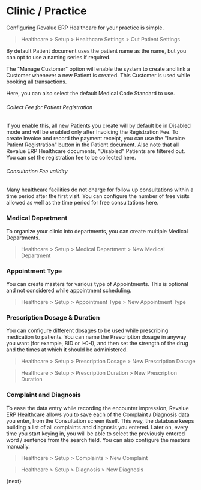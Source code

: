 # Clinic / Practice
Configuring Revalue ERP Healthcare for your practice is simple.
> Healthcare > Setup > Healthcare Settings > Out Patient Settings

By default Patient document uses the patient name as the name, but you can opt to use a naming series if required.

The "Manage Customer" option will enable the system to create and link a Customer whenever a new Patient is created. This Customer is used while booking all transactions.

Here, you can also select the default Medical Code Standard to use.

###### Collect Fee for Patient Registration
If you enable this, all new Patients you create will by default be in Disabled mode and will be enabled only after Invoicing the Registration Fee. To create Invoice and record the payment receipt, you can use the "Invoice Patient Registration" button in the Patient document. Also note that all Revalue ERP Healthcare documents, "Disabled" Patients are filtered out. You can set the registration fee to be collected here.

###### Consultation Fee validity
Many healthcare facilities do not charge for follow up consultations within a time period after the first visit. You can configure the number of free visits allowed as well as the time period for free consultations here.

### Medical Department
To organize your clinic into departments, you can create multiple Medical Departments.
> Healthcare > Setup > Medical Department > New Medical Department

### Appointment Type
You can create masters for various type of Appointments. This is optional and not considered while appointment scheduling.
> Healthcare > Setup > Appointment Type > New Appointment Type

### Prescription Dosage & Duration
You can configure different dosages to be used while prescribing medication to patients. You can name the Prescription dosage in anyway you want (for example, BID or I-0-I), and then set the strength of the drug and the times at which it should be administered.
> Healthcare > Setup > Prescription Dosage > New Prescription Dosage

> Healthcare > Setup > Prescription Duration > New Prescription Duration

### Complaint and Diagnosis
To ease the data entry while recording the encounter impression, Revalue ERP Healthcare allows you to save each of the Complaint / Diagnosis data you enter, from the Consultation screen itself. This way, the database keeps building a list of all complaints and diagnosis you entered. Later on, every time you start keying in, you will be able to select the previously entered word / sentence from the search field. You can also configure the masters manually.

> Healthcare > Setup > Complaints > New Complaint

> Healthcare > Setup > Diagnosis > New Diagnosis

{next}
